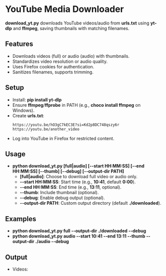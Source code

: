 # YouTube Media Downloader

**download_yt.py** downloads YouTube videos/audio from **urls.txt** using **yt-dlp** and **ffmpeg**, saving thumbnails with matching filenames.

## Features
- Downloads videos (full) or audio (audio) with thumbnails.
- Standardizes video resolution or audio quality.
- Uses Firefox cookies for authentication.
- Sanitizes filenames, supports trimming.

## Setup
- Install: **pip install yt-dlp**
- Ensure **ffmpeg**/**ffprobe** in PATH (e.g., **choco install ffmpeg** on Windows).
- Create **urls.txt**:
  ```
  https://youtu.be/hO3gC7kEC3E?si=Kd2p8DC748qszy6r
  https://youtu.be/another_video
  ```
- Log into YouTube in Firefox for restricted content.

## Usage
- **python download_yt.py [full|audio] [--start HH:MM:SS] [--end HH:MM:SS] [--thumb] [--debug] [--output-dir PATH]**
  - **[full|audio]**: Choose to download full video or audio only.
  - **--start HH:MM:SS**: Start time (e.g., **10:41**, default **0:00**).
  - **--end HH:MM:SS**: End time (e.g., **13:11**, optional).
  - **--thumb**: Include thumbnail (optional).
  - **--debug**: Enable debug output (optional).
  - **--output-dir PATH**: Custom output directory (default **./downloaded**).

## Examples
- **python download_yt.py full --output-dir ./downloaded --debug**
- **python download_yt.py audio --start 10:41 --end 13:11 --thumb --output-dir ./audio --debug**

## Output
- Videos: **<title>_trim_X.mp4**
- Audio: **<title>_trim_X.m4a**
- Thumbnails: **<title>_trim_X_thumb.webp**
  - **<title>**: Sanitized YouTube title.
  - **X**: Incrementing number (e.g., **1**, **2**) if files exist.

## Troubleshooting
- Update **yt-dlp**: **pip install -U yt-dlp**
- Verify **ffmpeg** in PATH.
- Check debug logs (**--debug**).

## License
- **MIT License**. Follow YouTube’s Terms of Service.
